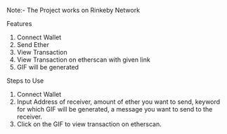 Note:- The Project works on Rinkeby Network

Features

1. Connect Wallet
2. Send Ether
3. View Transaction
4. View Transaction on etherscan with given link
5. GIF will be generated

Steps to Use

1. Connect Wallet
2. Input Address of receiver, amount of ether you want to send, keyword for which GIF will be generated, a message you want to send to the receiver.
3. Click on the GIF to view transaction on etherscan.
